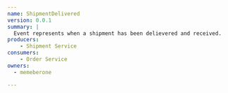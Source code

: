 ```yaml
---
name: ShipmentDelivered
version: 0.0.1
summary: |
  Event represents when a shipment has been delievered and received.
producers:
    - Shipment Service
consumers:
    - Order Service
owners:
  - memeberone

---
```


<NodeGraph title="Consumer / Producer Diagram" />

